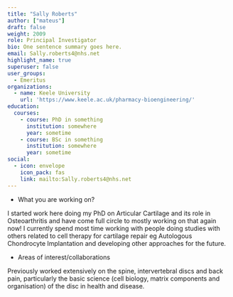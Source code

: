 ```yaml
---
title: "Sally Roberts"
author: ["mateus"]
draft: false
weight: 2009
role: Principal Investigator
bio: One sentence summary goes here.
email: Sally.roberts4@nhs.net
highlight_name: true
superuser: false
user_groups:
  - Emeritus
organizations:
  - name: Keele University
    url: 'https://www.keele.ac.uk/pharmacy-bioengineering/'
education:
  courses:
    - course: PhD in something
      institution: somewhere
      year: sometime
    - course: BSc in something
      institution: somewhere
      year: sometime
social:
  - icon: envelope
    icon_pack: fas
    link: mailto:Sally.roberts4@nhs.net
---
```


-   What you are working on?

I started work here doing my PhD on Articular Cartilage and its role in Osteoarthritis and have come full circle to mostly working on that again now! I currently spend most time working with people doing studies with others related to cell therapy for cartilage repair eg Autologous Chondrocyte Implantation and developing other approaches for the future.

-   Areas of interest/collaborations

Previously worked extensively on the spine, intervertebral discs and back pain, particularly the basic science (cell biology, matrix components and organisation) of the disc in health and disease.
